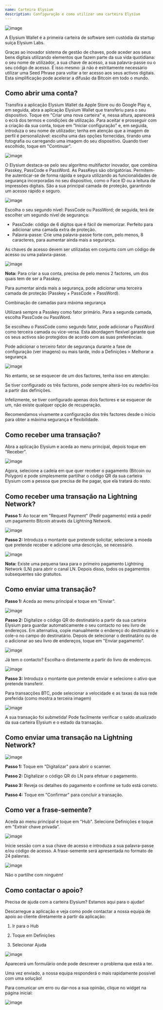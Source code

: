 ```yaml
---
name: Carteira Elysium
description: Configuração e como utilizar uma carteira Elysium
---
```

![image](assets/cover.webp)

A Elysium Wallet é a primeira carteira de software sem custódia da startup suíça Elysium Labs.

Graças ao inovador sistema de gestão de chaves, pode aceder aos seus bens digitais utilizando elementos que fazem parte da sua vida quotidiana: o seu nome de utilizador, a sua chave de acesso, a sua palavra-passe ou o seu código de acesso. É isso mesmo: já não é estritamente necessário utilizar uma Seed Phrase para voltar a ter acesso aos seus activos digitais. Esta simplificação pode acelerar a difusão da Bitcoin em todo o mundo.

## Como abrir uma conta?

Transfira a aplicação Elysium Wallet da Apple Store ou do Google Play e, em seguida, abra a aplicação Elysium Wallet que transferiu para o seu dispositivo. Toque em "Criar uma nova carteira" e, nessa altura, aparecerá o ecrã dos termos e condições de utilização. Para aceitar e prosseguir com a criação da sua conta, toque em "Iniciar configuração" e, em seguida, introduza o seu nome de utilizador; tenha em atenção que a imagem de perfil é personalizável: escolha uma das opções fornecidas, tirando uma fotografia ou carregando uma imagem do seu dispositivo. Quando tiver escolhido, toque em "Continuar".

![image](assets/en/02.webp)

O Elysium destaca-se pelo seu algoritmo multifactor inovador, que combina Passkey, PassCode e PassWord. As PassKeys são obrigatórias. Permitem-lhe autenticar-se de forma rápida e segura utilizando as funcionalidades de segurança incorporadas no seu dispositivo, como o Face ID ou a leitura de impressões digitais. São a sua principal camada de proteção, garantindo um acesso rápido e seguro.

![image](assets/en/03.webp)

Escolha o seu segundo nível: PassCode ou PassWord; de seguida, terá de escolher um segundo nível de segurança:


- PassCode: código de 6 dígitos que é fácil de memorizar. Perfeito para adicionar uma camada extra de proteção.
- Palavra-passe: Crie uma palavra-passe forte com, pelo menos, 8 caracteres, para aumentar ainda mais a segurança.

As chaves de acesso devem ser utilizadas em conjunto com um código de acesso ou uma palavra-passe.

![image](assets/en/04.webp)

**Nota:** Para criar a sua conta, precisa de pelo menos 2 factores, um dos quais tem de ser a Passkey.

Para aumentar ainda mais a segurança, pode adicionar uma terceira camada de proteção (Passkey + PassCode + PassWord).

Combinação de camadas para máxima segurança

Utilizará sempre a Passkey como fator primário. Para a segunda camada, escolha PassCode ou PassWord.

Se escolheu o PassCode como segundo fator, pode adicionar o PassWord como terceira camada ou vice-versa. Esta abordagem flexível garante que os seus activos são protegidos de acordo com as suas preferências.

Pode adicionar o terceiro fator de segurança durante a fase de configuração (ver imagens) ou mais tarde, indo a Definições > Melhorar a segurança.

![image](assets/en/05.webp)

No entanto, se se esquecer de um dos factores, tenha isso em atenção:

Se tiver configurado os três factores, pode sempre alterá-los ou redefini-los a partir das definições.

Infelizmente, se tiver configurado apenas dois factores e se esquecer de um, não existe qualquer opção de recuperação.

Recomendamos vivamente a configuração dos três factores desde o início para obter a máxima segurança e flexibilidade.

## Como receber uma transação?

Abra a aplicação Elysium e aceda ao menu principal, depois toque em "Receber".

![image](assets/en/06.webp)

Agora, selecione a cadeia em que quer receber o pagamento (Bitcoin ou Polygon) e pode simplesmente partilhar o código QR da sua carteira Elysium com a pessoa que precisa de lhe pagar, que ela tratará do resto.

## Como receber uma transação na Lightning Network?

**Passo 1:** Ao tocar em "Request Payment" (Pedir pagamento) está a pedir um pagamento Bitcoin através da Lightning Network.

![image](assets/en/07.webp)

**Passo 2:** Introduza o montante que pretende solicitar, selecione a moeda que pretende receber e adicione uma descrição, se necessário.

![image](assets/en/08.webp)

**Nota:** Existe uma pequena taxa para o primeiro pagamento Lightning Network (LN) para abrir o canal LN. Depois disso, todos os pagamentos subsequentes são gratuitos.

## Como enviar uma transação?

**Passo 1:** Aceda ao menu principal e toque em "Enviar".

![image](assets/en/09.webp)

**Passo 2:** Digitalize o código QR do destinatário a partir da sua carteira Elysium para guardar automaticamente o seu contacto no seu livro de endereços. Em alternativa, copie manualmente o endereço do destinatário e cole-o no campo do destinatário. Depois de selecionar o destinatário ou de o adicionar ao seu livro de endereços, toque em "Enviar pagamento".

![image](assets/en/10.webp)

Já tem o contacto? Escolha-o diretamente a partir do livro de endereços.

![image](assets/en/11.webp)

**Passo 3:** Introduza o montante que pretende enviar e selecione o ativo que pretende transferir.

Para transacções BTC, pode selecionar a velocidade e as taxas da sua rede preferida (como mostra a terceira imagem)

![image](assets/en/12.webp)

A sua transação foi submetida! Pode facilmente verificar o saldo atualizado da sua carteira Elysium e o estado da transação.

## Como enviar uma transação na Lightning Network?

![image](assets/en/13.webp)

**Passo 1:** Toque em "Digitalizar" para abrir o scanner.

**Passo 2:** Digitalizar o código QR do LN para efetuar o pagamento.

**Passo 3:** Reveja os detalhes do pagamento e confirme se tudo está correto.

**Passo 4:** Toque em "Confirmar" para concluir a transação.

## Como ver a frase-semente?

Aceda ao menu principal e toque em "Hub". Selecione Definições e toque em "Extrair chave privada".

![image](assets/en/14.webp)

Inicie sessão com a sua chave de acesso e introduza a sua palavra-passe e/ou código de acesso. A frase-semente será apresentada no formato de 24 palavras.

![image](assets/en/15.webp)

Não o partilhe com ninguém!

## Como contactar o apoio?

Precisa de ajuda com a carteira Elysium? Estamos aqui para o ajudar!

Descarregue a aplicação e veja como pode contactar a nossa equipa de apoio ao cliente diretamente a partir da aplicação:

1. Ir para o Hub

2. Toque em Definições

3. Selecionar Ajuda

![image](assets/en/16.webp)

Aparecerá um formulário onde pode descrever o problema que está a ter.

Uma vez enviado, a nossa equipa responderá o mais rapidamente possível com uma solução!

Para comunicar um erro ou dar-nos a sua opinião, clique no widget na página inicial:

![image](assets/en/17.webp)